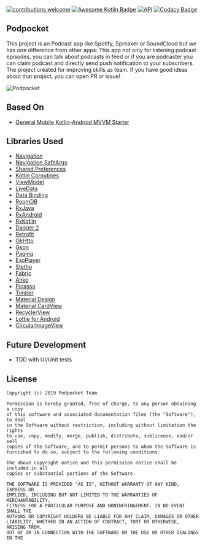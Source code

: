 [![contributions welcome](https://img.shields.io/badge/contributions-welcome-brightgreen.svg?style=flat)](https://github.com/furkanaskin/podpocket/pulls)
[![Awesome Kotlin Badge](https://kotlin.link/awesome-kotlin.svg)](https://github.com/KotlinBy/awesome-kotlin)
[![API](https://img.shields.io/badge/API-21%2B-brightgreen.svg?style=flat)](https://android-arsenal.com/api?level=21)
[![Codacy Badge](https://api.codacy.com/project/badge/Grade/f1b0282cde98426da473ee7070e86403)](https://www.codacy.com/app/furkanaskin/podpocket?utm_source=github.com&amp;utm_medium=referral&amp;utm_content=furkanaskin/podpocket&amp;utm_campaign=Badge_Grade)


## Podpocket

This project is an Podcast app like Spotify, Spreaker or SoundCloud but we has one difference from other apps: This app not only for listening podcast episodes, you can talk about podcasts in feed or if you are podcaster you can claim podcast and directly send push notification to your subscribers. The project created for improving skills as team. If you have good ideas about that project, you can open PR or issue!

![Podpocket](https://user-images.githubusercontent.com/22769589/57935127-c75c8600-78c9-11e9-97dd-1440d0c0a768.png)

## Based On
- [General Mobile Kotlin-Android MVVM Starter](https://github.com/general-mobile/kotlin-android-mvvm-starter)

## Libraries Used
  
 - [Navigation](https://developer.android.com/topic/libraries/architecture/navigation/)
 - [Navigation SafeArgs](https://developer.android.com/topic/libraries/architecture/navigation/navigation-pass-data) 
 - [Shared Preferences](https://developer.android.com/training/data-storage/shared-preferences)
 - [Kotlin Coroutines](https://github.com/Kotlin/kotlinx.coroutines)
 - [ViewModel](https://developer.android.com/topic/libraries/architecture/viewmodel)
 - [LiveData](https://developer.android.com/topic/libraries/architecture/livedata)
 - [Data Binding](https://developer.android.com/topic/libraries/data-binding)
 - [RoomDB](https://developer.android.com/topic/libraries/architecture/room)
 - [RxJava](https://github.com/ReactiveX/RxJava)
 - [RxAndroid](https://github.com/ReactiveX/RxAndroid)
 - [RxKotlin](https://github.com/ReactiveX/RxKotlin)
 - [Dagger 2](https://github.com/google/dagger)
 - [Retrofit](https://square.github.io/retrofit/)
 - [OkHttp](https://github.com/square/okhttp)
 - [Gson](https://github.com/google/gson)
 - [Paging](https://developer.android.com/topic/libraries/architecture/paging)
 - [ExoPlayer](https://github.com/google/ExoPlayer)
 - [Stetho](https://github.com/facebook/stetho)
 - [Fabric](https://fabric.io/kits/android/crashlytics)
 - [Anko](https://github.com/Kotlin/anko)
 - [Picasso](https://github.com/square/picasso)
 - [Timber](https://github.com/JakeWharton/timber)
 - [Material Design](https://material.io/develop/android/docs/getting-started/)
 - [Material CardView](https://material.io/develop/android/components/material-card-view/)
 - [RecyclerView](https://developer.android.com/guide/topics/ui/layout/recyclerview)
 - [Lottie for Android](https://github.com/airbnb/lottie-android)
 - [CircularImageView](https://github.com/lopspower/CircularImageView)
 
## Future Development

 - TDD with UI/Unit tests
## License

```
Copyright (c) 2019 Podpocket Team

Permission is hereby granted, free of charge, to any person obtaining a copy
of this software and associated documentation files (the "Software"), to deal
in the Software without restriction, including without limitation the rights
to use, copy, modify, merge, publish, distribute, sublicense, and/or sell
copies of the Software, and to permit persons to whom the Software is
furnished to do so, subject to the following conditions:

The above copyright notice and this permission notice shall be included in all
copies or substantial portions of the Software.

THE SOFTWARE IS PROVIDED "AS IS", WITHOUT WARRANTY OF ANY KIND, EXPRESS OR
IMPLIED, INCLUDING BUT NOT LIMITED TO THE WARRANTIES OF MERCHANTABILITY,
FITNESS FOR A PARTICULAR PURPOSE AND NONINFRINGEMENT. IN NO EVENT SHALL THE
AUTHORS OR COPYRIGHT HOLDERS BE LIABLE FOR ANY CLAIM, DAMAGES OR OTHER
LIABILITY, WHETHER IN AN ACTION OF CONTRACT, TORT OR OTHERWISE, ARISING FROM,
OUT OF OR IN CONNECTION WITH THE SOFTWARE OR THE USE OR OTHER DEALINGS IN THE

```
